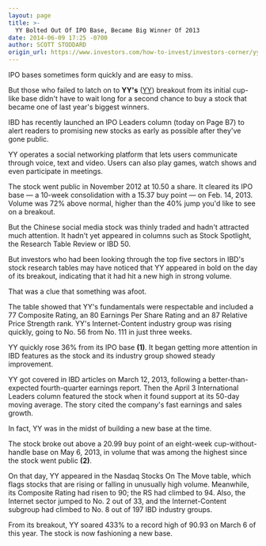 ```yaml
---
layout: page
title: >-
  YY Bolted Out Of IPO Base, Became Big Winner Of 2013
date: 2014-06-09 17:25 -0700
author: SCOTT STODDARD
origin_url: https://www.investors.com/how-to-invest/investors-corner/yy-kept-low-profile-but-racked-up-big-gains/
---
```


IPO bases sometimes form quickly and are easy to miss.

But those who failed to latch on to **YY's** ([YY](https://research.investors.com/quote.aspx?symbol=YY)) breakout from its initial cup-like base didn't have to wait long for a second chance to buy a stock that became one of last year's biggest winners.

IBD has recently launched an IPO Leaders column (today on Page B7) to alert readers to promising new stocks as early as possible after they've gone public.

YY operates a social networking platform that lets users communicate through voice, text and video. Users can also play games, watch shows and even participate in meetings.

The stock went public in November 2012 at 10.50 a share. It cleared its IPO base — a 10-week consolidation with a 15.37 buy point — on Feb. 14, 2013. Volume was 72% above normal, higher than the 40% jump you'd like to see on a breakout.

But the Chinese social media stock was thinly traded and hadn't attracted much attention. It hadn't yet appeared in columns such as Stock Spotlight, the Research Table Review or IBD 50.

But investors who had been looking through the top five sectors in IBD's stock research tables may have noticed that YY appeared in bold on the day of its breakout, indicating that it had hit a new high in strong volume.

That was a clue that something was afoot.

The table showed that YY's fundamentals were respectable and included a 77 Composite Rating, an 80 Earnings Per Share Rating and an 87 Relative Price Strength rank. YY's Internet-Content industry group was rising quickly, going to No. 56 from No. 111 in just three weeks.

YY quickly rose 36% from its IPO base **(1)**. It began getting more attention in IBD features as the stock and its industry group showed steady improvement.

YY got covered in IBD articles on March 12, 2013, following a better-than-expected fourth-quarter earnings report. Then the April 3 International Leaders column featured the stock when it found support at its 50-day moving average. The story cited the company's fast earnings and sales growth.

In fact, YY was in the midst of building a new base at the time.

The stock broke out above a 20.99 buy point of an eight-week cup-without-handle base on May 6, 2013, in volume that was among the highest since the stock went public **(2)**.

On that day, YY appeared in the Nasdaq Stocks On The Move table, which flags stocks that are rising or falling in unusually high volume. Meanwhile, its Composite Rating had risen to 90; the RS had climbed to 94. Also, the Internet sector jumped to No. 2 out of 33, and the Internet-Content subgroup had climbed to No. 8 out of 197 IBD industry groups.

From its breakout, YY soared 433% to a record high of 90.93 on March 6 of this year. The stock is now fashioning a new base.
